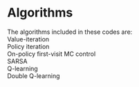 # Algorithms
The algorithms included in these codes are: <br />
Value-iteration <br />
Policy iteration <br />
On-policy first-visit MC control <br />
SARSA <br />
Q-learning <br />
Double Q-learning <br />
